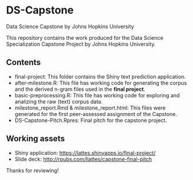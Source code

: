 # DS-Capstone
Data Science Capstone by Johns Hopkins University

This repository contains the work produced for the Data Science Specialization Capstone Project by Johns Hopkins University.

## Contents

* final-project: This folder contains the Shiny text prediction application.
* after-milestone.R: This file has working code for generating the corpus and the derived n-gram files used in the **final project**.
* basic-preprocessing.R: This file has working code for exploring and analizing the raw (text) corpus data.
* milestone_report.Rmd & milestone_report.html: This files were generated for the first peer-assessed assignment of the Capstone.
* DS-Capstone-Pitch.Rpres: Final pitch for the capstone project.

## Working assets

* Shiny application: https://lattes.shinyapps.io/final-project/
* Slide deck: http://rpubs.com/llattes/capstone-final-pitch

Thanks for reviewing!
